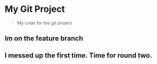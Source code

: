 # My Git Project

> My code for the git project

## Im on the feature branch
## I messed up the first time. Time for round two.